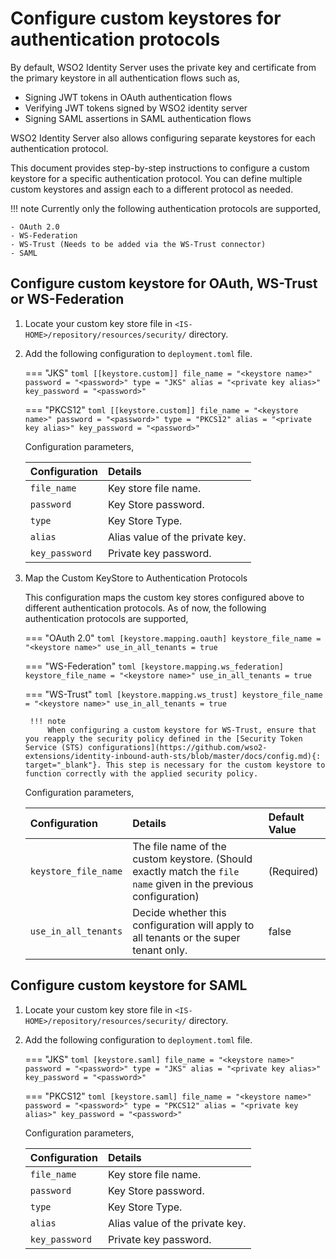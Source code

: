 # Configure custom keystores for authentication protocols

By default, WSO2 Identity Server uses the private key and certificate from the primary keystore in all authentication flows such as,

- Signing JWT tokens in OAuth authentication flows
- Verifying JWT tokens signed by WSO2 identity server  
- Signing SAML assertions in SAML authentication flows

WSO2 Identity Server also allows configuring separate keystores for each authentication protocol.

This document provides step-by-step instructions to configure a custom keystore for a specific authentication protocol. You can define multiple custom keystores and assign each to a different protocol as needed.

!!! note
    Currently only the following authentication protocols are supported,

    - OAuth 2.0
    - WS-Federation
    - WS-Trust (Needs to be added via the WS-Trust connector)
    - SAML

## Configure custom keystore for OAuth, WS-Trust or WS-Federation

1. Locate your custom key store file in `<IS-HOME>/repository/resources/security/` directory.  
2. Add the following configuration to `deployment.toml` file.

    === "JKS"
        ``` toml
        [[keystore.custom]]
        file_name = "<keystore name>"
        password = "<password>"
        type = "JKS"
        alias = "<private key alias>"
        key_password = "<password>"
        ```

    === "PKCS12"
        ``` toml
        [[keystore.custom]]
        file_name = "<keystore name>"
        password = "<password>"
        type = "PKCS12"
        alias = "<private key alias>"
        key_password = "<password>"
        ```

    Configuration parameters,

    | Configuration | Details |
    | :---- | :---- |
    | `file_name` | Key store file name. |
    | `password` | Key Store password. |
    | `type` | Key Store Type. |
    | `alias` | Alias value of the private key. |
    | `key_password` | Private key password. |

3. Map the Custom KeyStore to Authentication Protocols  

    This configuration maps the custom key stores configured above to different authentication protocols. As of now, the following authentication protocols are supported,

    === "OAuth 2.0"
        ``` toml
        [keystore.mapping.oauth]
        keystore_file_name = "<keystore name>"
        use_in_all_tenants = true
        ```

    === "WS-Federation"
        ``` toml
        [keystore.mapping.ws_federation]
        keystore_file_name = "<keystore name>"
        use_in_all_tenants = true
        ```

    === "WS-Trust"
        ``` toml
        [keystore.mapping.ws_trust]
        keystore_file_name = "<keystore name>"
        use_in_all_tenants = true
        ```

        !!! note
            When configuring a custom keystore for WS-Trust, ensure that you reapply the security policy defined in the [Security Token Service (STS) configurations](https://github.com/wso2-extensions/identity-inbound-auth-sts/blob/master/docs/config.md){: target="_blank"}. This step is necessary for the custom keystore to function correctly with the applied security policy.

    Configuration parameters,

    | Configuration | Details | Default Value |
    | :---- | :---- | :---- |
    | `keystore_file_name` | The file name of the custom keystore. (Should exactly match the `file name` given in the previous configuration) | (Required) |
    | `use_in_all_tenants` | Decide whether this configuration will apply to all tenants or the super tenant only. | false |

## Configure custom keystore for SAML

1. Locate your custom key store file in `<IS-HOME>/repository/resources/security/` directory.
2. Add the following configuration to `deployment.toml` file.

    === "JKS"
        ``` toml
        [keystore.saml]
        file_name = "<keystore name>"
        password = "<password>"
        type = "JKS"
        alias = "<private key alias>"
        key_password = "<password>"
        ```

    === "PKCS12"
        ``` toml
        [keystore.saml]
        file_name = "<keystore name>"
        password = "<password>"
        type = "PKCS12"
        alias = "<private key alias>"
        key_password = "<password>"
        ``` 

    Configuration parameters,

    | Configuration | Details |
    | :---- | :---- |
    | `file_name` | Key store file name. |
    | `password` | Key Store password. |
    | `type` | Key Store Type. |
    | `alias` | Alias value of the private key. |
    | `key_password` | Private key password. |
